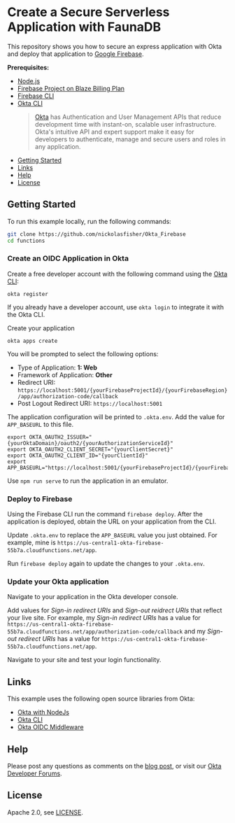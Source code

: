 # Create a Secure Serverless Application with FaunaDB

This repository shows you how to secure an express application with Okta and deploy that application to [Google Firebase](https://firebase.google.com/).

**Prerequisites:**

- [Node.js](https://nodejs.org/en/)
- [Firebase Project on Blaze Billing Plan](https://firebase.google.com/)
- [Firebase CLI](https://firebase.google.com/docs/cli)
- [Okta CLI](https://cli.okta.com)
  > [Okta](https://developer.okta.com/) has Authentication and User Management APIs that reduce development time with instant-on, scalable user infrastructure. Okta's intuitive API and expert support make it easy for developers to authenticate, manage and secure users and roles in any application.

* [Getting Started](#getting-started)
* [Links](#links)
* [Help](#help)
* [License](#license)

## Getting Started

To run this example locally, run the following commands:

```bash
git clone https://github.com/nickolasfisher/Okta_Firebase
cd functions
```

### Create an OIDC Application in Okta

Create a free developer account with the following command using the [Okta CLI](https://cli.okta.com):

```shell
okta register
```

If you already have a developer account, use `okta login` to integrate it with the Okta CLI.

Create your application

```shell
okta apps create
```

You will be prompted to select the following options:

- Type of Application: **1: Web**
- Framework of Application: **Other**
- Redirect URI: `https://localhost:5001/{yourFirebaseProjectId}/{yourFirebaseRegion}/app/authorization-code/callback`
- Post Logout Redirect URI: `https://localhost:5001`

The application configuration will be printed to `.okta.env`. Add the value for `APP_BASEURL` to this file.

```dotenv
export OKTA_OAUTH2_ISSUER="{yourOktaDomain}/oauth2/{yourAuthorizationServiceId}"
export OKTA_OAUTH2_CLIENT_SECRET="{yourClientSecret}"
export OKTA_OAUTH2_CLIENT_ID="{yourClientId}"
export APP_BASEURL="https://localhost:5001/{yourFirebaseProjectId}/{yourFirebaseRegion}/app"
```

Use `npm run serve` to run the application in an emulator.

### Deploy to Firebase

Using the Firebase CLI run the command `firebase deploy`.  After the application is deployed, obtain the URL on your application from the CLI.  

Update `.okta.env` to replace the `APP_BASEURL` value you just obtained.  For example, mine is `https://us-central1-okta-firebase-55b7a.cloudfunctions.net/app`.

Run `firebase deploy` again to update the changes to your `.okta.env`.

### Update your Okta application

Navigate to your application in the Okta developer console.

Add values for *Sign-in redirect URIs* and *Sign-out reidrect URIs* that reflect your live site.  For example, my *Sign-in redirect URIs* has a value for `https://us-central1-okta-firebase-55b7a.cloudfunctions.net/app/authorization-code/callback` and my *Sign-out redirect URIs* has a value for `https://us-central1-okta-firebase-55b7a.cloudfunctions.net/app`.

Navigate to your site and test your login functionality.  

## Links

This example uses the following open source libraries from Okta:

- [Okta with NodeJs](https://developer.okta.com/code/nodejs/)
- [Okta CLI](https://github.com/okta/okta-cli)
- [Okta OIDC Middleware](https://github.com/okta/okta-oidc-middleware)

## Help

Please post any questions as comments on the [blog post][blog], or visit our [Okta Developer Forums](https://devforum.okta.com/).

## License

Apache 2.0, see [LICENSE](LICENSE).

[blog]: https://developer.okta.com/blog/2021/xyz
